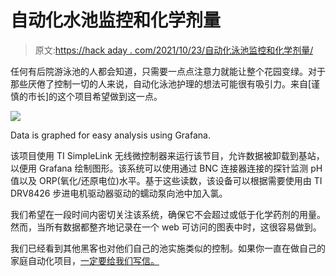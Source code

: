 # 自动化水池监控和化学剂量

> 原文:[https://hack aday . com/2021/10/23/自动化泳池监控和化学剂量/](https://hackaday.com/2021/10/23/automating-pool-monitoring-and-chemical-dosing/)

任何有后院游泳池的人都会知道，只需要一点点注意力就能让整个花园变绿。对于那些厌倦了控制一切的人来说，自动化泳池护理的想法可能很有吸引力。来自[谨慎的市长]的这个项目希望做到这一点。

![](../Images/a878fd5983e48c4328968e8416d9af33.png)

Data is graphed for easy analysis using Grafana.

该项目使用 TI SimpleLink 无线微控制器来运行该节目，允许数据被卸载到基站，以便用 Grafana 绘制图形。该系统可以使用通过 BNC 连接器连接的探针监测 pH 值以及 ORP(氧化/还原电位)水平。基于这些读数，该设备可以根据需要使用由 TI DRV8426 步进电机驱动器驱动的蠕动泵向池中加入氯。

我们希望在一段时间内密切关注该系统，确保它不会超过或低于化学药剂的用量。然而，当所有数据都整齐地记录在一个 web 可访问的图表中时，这很容易做到。

我们已经看到其他黑客也对他们自己的池实施类似的控制。如果你一直在做自己的家庭自动化项目，[一定要给我们写信。](http://hackaday.com/submit-a-tip)